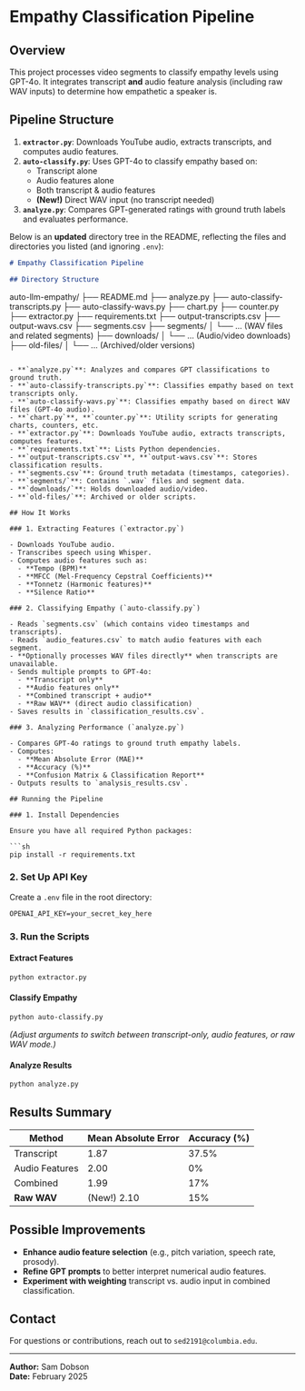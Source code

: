 # Empathy Classification Pipeline

## Overview

This project processes video segments to classify empathy levels using GPT-4o. It integrates transcript **and** audio feature analysis (including raw WAV inputs) to determine how empathetic a speaker is.

## Pipeline Structure

1. **`extractor.py`**: Downloads YouTube audio, extracts transcripts, and computes audio features.
2. **`auto-classify.py`**: Uses GPT-4o to classify empathy based on:
   - Transcript alone
   - Audio features alone
   - Both transcript & audio features
   - **(New!)** Direct WAV input (no transcript needed)
3. **`analyze.py`**: Compares GPT-generated ratings with ground truth labels and evaluates performance.

Below is an **updated** directory tree in the README, reflecting the files and directories you listed (and ignoring `.env`):

```markdown
# Empathy Classification Pipeline

## Directory Structure
```

auto-llm-empathy/
├── README.md
├── analyze.py
├── auto-classify-transcripts.py
├── auto-classify-wavs.py
├── chart.py
├── counter.py
├── extractor.py
├── requirements.txt
├── output-transcripts.csv
├── output-wavs.csv
├── segments.csv
├── segments/
│ └── ... (WAV files and related segments)
├── downloads/
│ └── ... (Audio/video downloads)
├── old-files/
│ └── ... (Archived/older versions)

````

- **`analyze.py`**: Analyzes and compares GPT classifications to ground truth.
- **`auto-classify-transcripts.py`**: Classifies empathy based on text transcripts only.
- **`auto-classify-wavs.py`**: Classifies empathy based on direct WAV files (GPT-4o audio).
- **`chart.py`**, **`counter.py`**: Utility scripts for generating charts, counters, etc.
- **`extractor.py`**: Downloads YouTube audio, extracts transcripts, computes features.
- **`requirements.txt`**: Lists Python dependencies.
- **`output-transcripts.csv`**, **`output-wavs.csv`**: Stores classification results.
- **`segments.csv`**: Ground truth metadata (timestamps, categories).
- **`segments/`**: Contains `.wav` files and segment data.
- **`downloads/`**: Holds downloaded audio/video.
- **`old-files/`**: Archived or older scripts.

## How It Works

### 1. Extracting Features (`extractor.py`)

- Downloads YouTube audio.
- Transcribes speech using Whisper.
- Computes audio features such as:
  - **Tempo (BPM)**
  - **MFCC (Mel-Frequency Cepstral Coefficients)**
  - **Tonnetz (Harmonic features)**
  - **Silence Ratio**

### 2. Classifying Empathy (`auto-classify.py`)

- Reads `segments.csv` (which contains video timestamps and transcripts).
- Reads `audio_features.csv` to match audio features with each segment.
- **Optionally processes WAV files directly** when transcripts are unavailable.
- Sends multiple prompts to GPT-4o:
  - **Transcript only**
  - **Audio features only**
  - **Combined transcript + audio**
  - **Raw WAV** (direct audio classification)
- Saves results in `classification_results.csv`.

### 3. Analyzing Performance (`analyze.py`)

- Compares GPT-4o ratings to ground truth empathy labels.
- Computes:
  - **Mean Absolute Error (MAE)**
  - **Accuracy (%)**
  - **Confusion Matrix & Classification Report**
- Outputs results to `analysis_results.csv`.

## Running the Pipeline

### 1. Install Dependencies

Ensure you have all required Python packages:

```sh
pip install -r requirements.txt
````

### 2. Set Up API Key

Create a `.env` file in the root directory:

```
OPENAI_API_KEY=your_secret_key_here
```

### 3. Run the Scripts

#### Extract Features

```sh
python extractor.py
```

#### Classify Empathy

```sh
python auto-classify.py
```

_(Adjust arguments to switch between transcript-only, audio features, or raw WAV mode.)_

#### Analyze Results

```sh
python analyze.py
```

## Results Summary

| Method         | Mean Absolute Error | Accuracy (%) |
| -------------- | ------------------- | ------------ |
| Transcript     | 1.87                | 37.5%        |
| Audio Features | 2.00                | 0%           |
| Combined       | 1.99                | 17%          |
| **Raw WAV**    | (New!) 2.10         | 15%          |

## Possible Improvements

- **Enhance audio feature selection** (e.g., pitch variation, speech rate, prosody).
- **Refine GPT prompts** to better interpret numerical audio features.
- **Experiment with weighting** transcript vs. audio input in combined classification.

## Contact

For questions or contributions, reach out to `sed2191@columbia.edu`.

---

**Author:** Sam Dobson  
**Date:** February 2025
